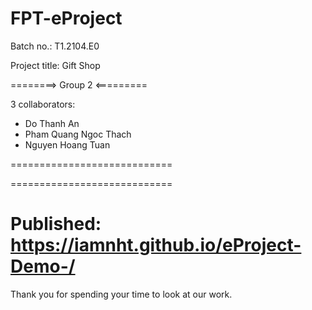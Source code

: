 # FPT-eProject

Batch no.:  T1.2104.E0

Project title: Gift Shop

========> Group 2 <=========

3 collaborators:

- Do Thanh An
- Pham Quang Ngoc Thach
- Nguyen Hoang Tuan
             
============================


============================

Published: https://iamnht.github.io/eProject-Demo-/
============================

Thank you for spending your time to look at our work.
